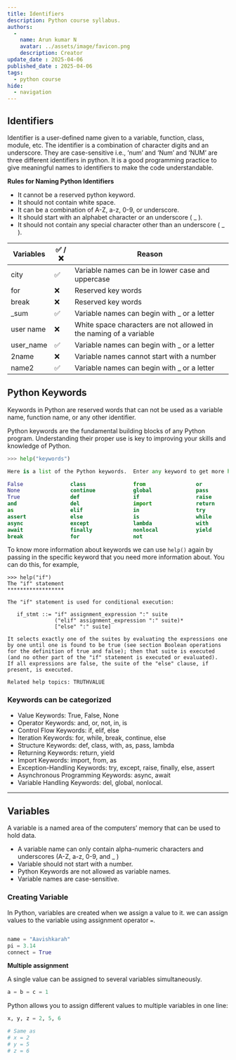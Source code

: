 ```yaml
---
title: Identifiers
description: Python course syllabus.
authors:
  -
    name: Arun kumar N
    avatar: ../assets/image/favicon.png
    description: Creator
update_date : 2025-04-06
published_date : 2025-04-06
tags:
  - python course
hide:
  - navigation
---
```


## Identifiers

Identifier is a user-defined name given to a variable, function, class, module, etc. The identifier is a combination of character digits and an underscore. They are case-sensitive i.e., ‘num’ and ‘Num’ and ‘NUM’ are three different identifiers in python. It is a good programming practice to give meaningful names to identifiers to make the code understandable.

**Rules for Naming Python Identifiers**

- It cannot be a reserved python keyword.
- It should not contain white space.
- It can be a combination of A-Z, a-z, 0-9, or underscore.
- It should start with an alphabet character or an underscore ( _ ).
- It should not contain any special character other than an underscore ( _ ).


| Variables	| ✅ / ❌	| Reason |
|--|--|--|
|city |	✅	| Variable names can be in lower case and uppercase |
| for | ❌	| Reserved key words |
| break	| ❌	| Reserved key words |
| _sum|	✅|	Variable names can begin with _ or a letter|
| user name| 	❌| White space characters are not allowed in the naming of a variable|
| user_name| 	✅ |	Variable names can begin with _ or a letter|
| 2name	| ❌	| Variable names cannot start with a number|
| name2| ✅	| Variable names can begin with _ or a letter|

## Python Keywords 
Keywords in Python are reserved words that can not be used as a variable name, function name, or any other identifier.

Python keywords are the fundamental building blocks of any Python program. Understanding their proper use is key to improving your skills and knowledge of Python.


```python title="list of keywords"
>>> help("keywords")

Here is a list of the Python keywords.  Enter any keyword to get more help.

False               class               from                or
None                continue            global              pass
True                def                 if                  raise
and                 del                 import              return
as                  elif                in                  try
assert              else                is                  while
async               except              lambda              with
await               finally             nonlocal            yield
break               for                 not

```

To know more information about keywords we can use `help()` again by passing in the specific keyword that you need more information about. You can do this, for example,

```
>>> help("if")
The "if" statement
******************

The "if" statement is used for conditional execution:

   if_stmt ::= "if" assignment_expression ":" suite
               ("elif" assignment_expression ":" suite)*
               ["else" ":" suite]

It selects exactly one of the suites by evaluating the expressions one
by one until one is found to be true (see section Boolean operations
for the definition of true and false); then that suite is executed
(and no other part of the "if" statement is executed or evaluated).
If all expressions are false, the suite of the "else" clause, if
present, is executed.

Related help topics: TRUTHVALUE

```
### Keywords can be categorized

- Value Keywords: True, False, None
- Operator Keywords: and, or, not, in, is
- Control Flow Keywords: if, elif, else
- Iteration Keywords: for, while, break, continue, else
- Structure Keywords: def, class, with, as, pass, lambda
- Returning Keywords: return, yield
- Import Keywords: import, from, as
- Exception-Handling Keywords: try, except, raise, finally, else, assert
- Asynchronous Programming Keywords: async, await
- Variable Handling Keywords: del, global, nonlocal.

---

## Variables

A variable is a named area of the computers’ memory that can be used to hold data.

- A variable name can only contain alpha-numeric characters and underscores (A-Z, a-z, 0-9, and _ )
- Variable should not start with a number.
- Python Keywords are not allowed as variable names.
- Variable names are case-sensitive.

### Creating Variable

In Python, variables are created when we assign a value to it. we can assign values to the variable using  assignment operator `=`.

```python title="syntax"

name = "Aavishkarah"
pi = 3.14
connect = True

```

**Multiple assignment**

A single value can be assigned to several variables simultaneously. 

```python title="example"
a = b = c = 1
```

Python allows you to assign different values to multiple variables in one line:

```python title="example"
x, y, z = 2, 5, 6 

# Same as
# x = 2
# y = 5
# z = 6
```